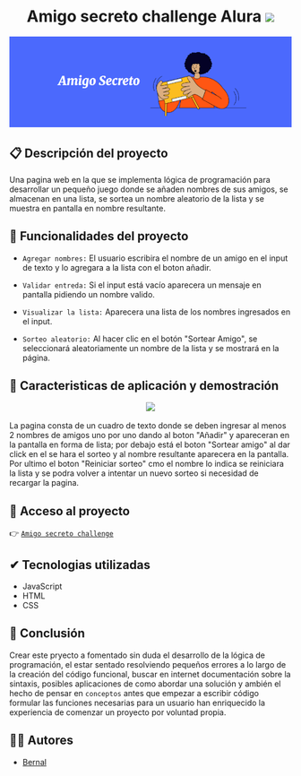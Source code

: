 <h1 align="center">Amigo secreto challenge Alura <img src="https://img.shields.io/badge/status-finished-blue"></h1>

<p align="center">
    <img src="assets/Screenshot 2025-03-17 200447.png">
</p>


## 📋 Descripción del proyecto
Una pagina web en la que se implementa lógica de programación para desarrollar un pequeño juego donde se añaden nombres de sus amigos, se almacenan en una lista, se sortea un nombre aleatorio de la lista y se muestra en pantalla en nombre resultante.

## 🔨 Funcionalidades del proyecto
- `Agregar nombres:` El usuario escribira el nombre de un amigo en el input de texto y lo agregara a la lista con el boton añadir.

- `Validar entreda:` Si el input está vacío aparecera un mensaje en pantalla pidiendo un nombre valido.

- `Visualizar la lista:` Aparecera una lista de los nombres ingresados en el input.

- `Sorteo aleatorio:` Al hacer clic en el botón "Sortear Amigo", se seleccionará aleatoriamente un nombre de la lista y se mostrará en la página.

## 🔌 Caracteristicas de aplicación y demostración

<p align="center">
    <img src="assets/desmostración-pagina.png">
</p>

La pagina consta de un cuadro de texto donde se deben ingresar al menos 2 nombres de amigos uno por uno dando al boton "Añadir" y apareceran en la pantalla en forma de lista; por debajo está el boton "Sortear amigo" al dar click en el se hara el sorteo y al nombre resultante aparecera en la pantalla.
Por ultimo el boton "Reiniciar sorteo" cmo el nombre lo indica se reiniciara la lista y se podra volver a intentar un nuevo sorteo si necesidad de recargar la pagina.


## 🔑 Acceso al proyecto

 👉 [`Amigo secreto challenge`](https://bernal30.github.io/amigo-secreto-challenge/)

## ✔ Tecnologias utilizadas

- JavaScript
- HTML
- CSS

## 📖 Conclusión
Crear este pryecto a fomentado sin duda el desarrollo de la lógica de programación, el estar sentado resolviendo pequeños errores a lo largo de la creación del código funcional, buscar en internet documentación sobre la sintaxis, posibles aplicaciones de como abordar una solución y ambién el hecho de pensar en `conceptos` antes que empezar a escribir código formular las funciones necesarias para un usuario han enriquecido la experiencia de comenzar un proyecto por voluntad propia.

## 🧙‍♂️ Autores

- [Bernal](https://github.com/Bernal30)